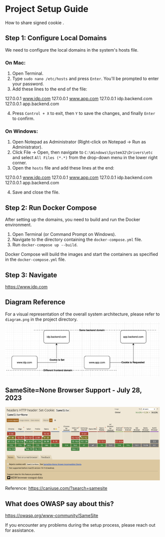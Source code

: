 # Project Setup Guide

How to share signed cookie .


## Step 1: Configure Local Domains

We need to configure the local domains in the system's hosts file. 

### On Mac:

1. Open Terminal.
2. Type `sudo nano /etc/hosts` and press `Enter`. You'll be prompted to enter your password.
3. Add these lines to the end of the file:

127.0.0.1 www.idp.com
127.0.0.1 www.app.com
127.0.0.1 idp.backend.com
127.0.0.1 app.backend.com


4. Press `Control + X` to exit, then `Y` to save the changes, and finally `Enter` to confirm.

### On Windows:

1. Open Notepad as Administrator (Right-click on Notepad -> Run as Administrator).
2. Click File -> Open, then navigate to `C:\Windows\System32\Drivers\etc` and select `All Files (*.*)` from the drop-down menu in the lower right corner.
3. Open the `hosts` file and add these lines at the end:

127.0.0.1 www.idp.com
127.0.0.1 www.app.com
127.0.0.1 idp.backend.com
127.0.0.1 app.backend.com



4. Save and close the file.

## Step 2: Run Docker Compose

After setting up the domains, you need to build and run the Docker environment. 

1. Open Terminal (or Command Prompt on Windows).
2. Navigate to the directory containing the `docker-compose.yml` file.
3. Run `docker-compose up --build`. 

Docker Compose will build the images and start the containers as specified in the `docker-compose.yml` file. 


## Step 3: Navigate 
https://www.idp.com



## Diagram Reference

For a visual representation of the overall system architecture, please refer to `diagram.png` in the project directory.
![Screenshot](diagram.png)


## SameSite=None Browser Support - July 28, 2023   
![Screenshot](cookie-browser-support.png)


Reference:
https://caniuse.com/?search=samesite


## What does OWASP say about this?
https://owasp.org/www-community/SameSite






If you encounter any problems during the setup process, please reach out for assistance.

